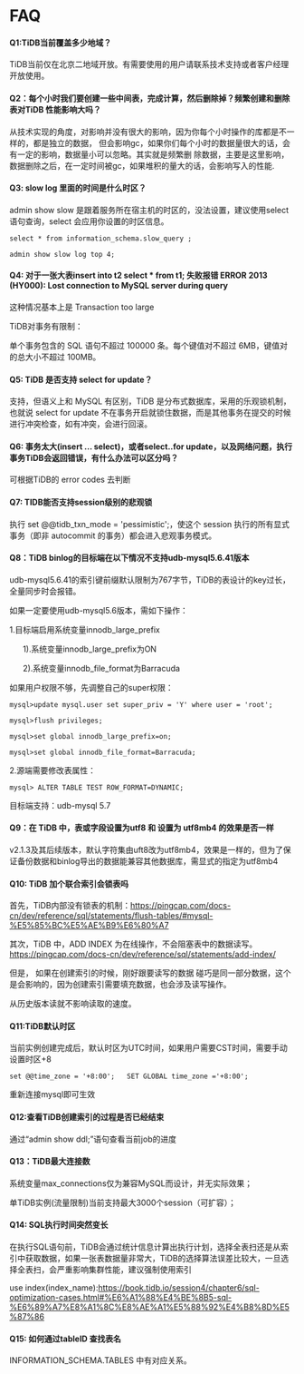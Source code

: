 # FAQ


#### Q1:TiDB当前覆盖多少地域？

TiDB当前仅在北京二地域开放。有需要使用的用户请联系技术支持或者客户经理开放使用。


#### Q2：每个小时我们要创建一些中间表，完成计算，然后删除掉？频繁创建和删除表对TiDB 性能影响大吗？

从技术实现的角度，对影响并没有很大的影响，因为你每个小时操作的库都是不一样的，都是独立的数据， 但会影响gc，如果你们每个小时的数据量很大的话，会有一定的影响，数据量小可以忽略。其实就是频繁删 除数据，主要是这里影响，数据删除之后，在一定时间被gc，如果堆积的量大的话，会影响写入的性能.


#### Q3: slow log 里面的时间是什么时区？

admin show slow 是跟着服务所在宿主机的时区的，没法设置，建议使用select语句查询，select 会应用你设置的时区信息。

```
select * from information_schema.slow_query ;

admin show slow log top 4;
```

#### Q4: 对于一张大表insert into t2 select * from t1; 失败报错 ERROR 2013 (HY000): Lost connection to MySQL server during query

这种情况基本上是 Transaction too large

TiDB对事务有限制：

单个事务包含的 SQL 语句不超过 100000 条。每个键值对不超过 6MB，键值对的总大小不超过 100MB。

#### Q5: TiDB 是否支持 select for update？

支持，但语义上和 MySQL 有区别，TiDB 是分布式数据库，采用的乐观锁机制，也就说 select for update 不在事务开启就锁住数据，而是其他事务在提交的时候进行冲突检查，如有冲突，会进行回滚。

#### Q6: 事务太大(insert ... select)，或者select..for update，以及网络问题，执行事务TiDB会返回错误，有什么办法可以区分吗？

可根据TiDB的 error codes 去判断


#### Q7: TIDB能否支持session级别的悲观锁

执行 set @@tidb_txn_mode = 'pessimistic';，使这个 session 执行的所有显式事务（即非 autocommit 的事务）都会进入悲观事务模式。


#### Q8：TiDB binlog的目标端在以下情况不支持udb-mysql5.6.41版本

udb-mysql5.6.41的索引键前缀默认限制为767字节，TiDB的表设计的key过长，全量同步时会报错。

如果一定要使用udb-mysql5.6版本，需如下操作：

1.目标端启用系统变量innodb_large_prefix

      1).系统变量innodb_large_prefix为ON

      2).系统变量innodb_file_format为Barracuda

如果用户权限不够，先调整自己的super权限：
```
mysql>update mysql.user set super_priv = 'Y' where user = 'root';

mysql>flush privileges;

mysql>set global innodb_large_prefix=on;

mysql>set global innodb_file_format=Barracuda;
```

2.源端需要修改表属性：

```
mysql> ALTER TABLE TEST ROW_FORMAT=DYNAMIC;
```

目标端支持：udb-mysql 5.7



#### Q9：在 TiDB 中，表或字段设置为utf8 和 设置为 utf8mb4 的效果是否一样

v2.1.3及其后续版本，默认字符集由uft8改为utf8mb4，效果是一样的，但为了保证备份数据和binlog导出的数据能兼容其他数据库，需显式的指定为utf8mb4



#### Q10: TiDB 加个联合索引会锁表吗

首先，TiDB内部没有锁表的机制：https://pingcap.com/docs-cn/dev/reference/sql/statements/flush-tables/#mysql-%E5%85%BC%E5%AE%B9%E6%80%A7

其次，TiDB 中，ADD INDEX 为在线操作，不会阻塞表中的数据读写。https://pingcap.com/docs-cn/dev/reference/sql/statements/add-index/

但是， 如果在创建索引的时候，刚好跟要读写的数据 碰巧是同一部分数据，这个是会影响的，因为创建索引需要填充数据，也会涉及读写操作。

从历史版本读就不影响读取的速度。


#### Q11:TiDB默认时区

当前实例创建完成后，默认时区为UTC时间，如果用户需要CST时间，需要手动设置时区+8

```
set @@time_zone = '+8:00';   SET GLOBAL time_zone ='+8:00';
```

重新连接mysql即可生效



#### Q12:查看TiDB创建索引的过程是否已经结束

通过“admin show ddl;”语句查看当前job的进度



#### Q13：TiDB最大连接数

系统变量max_connections仅为兼容MySQL而设计，并无实际效果；

单TiDB实例(流量限制)当前支持最大3000个session（可扩容）；

#### Q14: SQL执行时间突然变长

在执行SQL语句前，TiDB会通过统计信息计算出执行计划，选择全表扫还是从索引中获取数据，如果一张表数据量非常大，TiDB的选择算法误差比较大，一旦选择全表扫，会严重影响集群性能，建议强制使用索引

use index(index_name):https://book.tidb.io/session4/chapter6/sql-optimization-cases.html#%E6%A1%88%E4%BE%8B5-sql-%E6%89%A7%E8%A1%8C%E8%AE%A1%E5%88%92%E4%B8%8D%E5%87%86

#### Q15: 如何通过tableID 查找表名

INFORMATION_SCHEMA.TABLES 中有对应关系。


